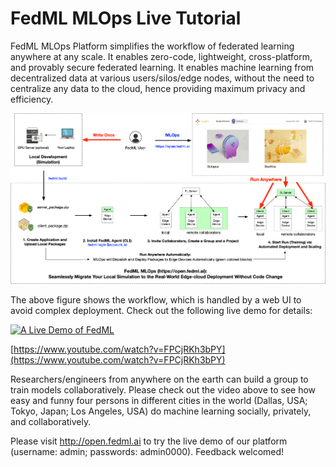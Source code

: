 # FedML MLOps Live Tutorial

FedML MLOps Platform simplifies the workflow of federated learning anywhere at any scale.
It enables zero-code, lightweight, cross-platform, and provably secure federated learning.
It enables machine learning from decentralized data at various users/silos/edge nodes, without the need to centralize any data to the cloud, hence providing maximum privacy and efficiency.


![image](../../_static/image/mlops_workflow.png)


The above figure shows the workflow, which is handled by a web UI to avoid complex deployment. Check out the following live demo for details:

[![A Live Demo of FedML](https://img.youtube.com/vi/FPCjRKh3bPY/0.jpg)](https://www.youtube.com/watch?v=FPCjRKh3bPY)

[https://www.youtube.com/watch?v=FPCjRKh3bPY](https://www.youtube.com/watch?v=FPCjRKh3bPY)

Researchers/engineers from anywhere on the earth can build a group to train models collaboratively. Please check out the video above to see how easy and funny four persons in different cities in the world (Dallas, USA; Tokyo, Japan; Los Angeles, USA) do machine learning socially, privately, and collaboratively.

Please visit http://open.fedml.ai to try the live demo of our platform (username: admin; passwords: admin0000). Feedback welcomed!

